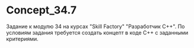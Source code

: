 # Concept_34.7
Задание к модулю 34 на курсах "Skill Factory" "Разработчик С++". По условиям задания требуется создать концепт в коде С++ с заданными критериями.

